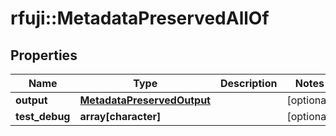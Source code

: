 # rfuji::MetadataPreservedAllOf


## Properties
Name | Type | Description | Notes
------------ | ------------- | ------------- | -------------
**output** | [**MetadataPreservedOutput**](MetadataPreserved_output.md) |  | [optional] 
**test_debug** | **array[character]** |  | [optional] 


